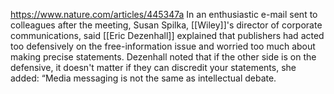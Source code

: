
https://www.nature.com/articles/445347a
In an enthusiastic e-mail sent to colleagues after the meeting, Susan Spilka, [[Wiley]]'s director of corporate communications, said [[Eric Dezenhall]] explained that publishers had acted too defensively on the free-information issue and worried too much about making precise statements. Dezenhall noted that if the other side is on the defensive, it doesn't matter if they can discredit your statements, she added: “Media messaging is not the same as intellectual debate.